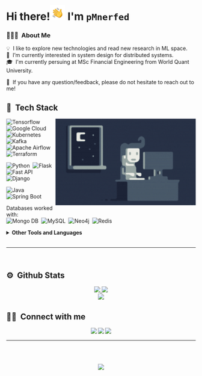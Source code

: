 <h1> Hi there!<img src="https://raw.githubusercontent.com/pmnerfed/pmnerfed/main/assets/Hand%20Wave.gif" width="40"/> I'm <code>pMnerfed</code> </h1>

<!-- Profile Views (currently commented)
<p align="left"> <img src="https://komarev.com/ghpvc/?username=pmnerfed" alt="pmnerfed" /> </p> -->

### 👨🏻‍💻 &nbsp;About Me

💡 &nbsp;I like to explore new technologies and read new research in ML space.  
🌱 &nbsp;I’m currently interested in system design for distributed systems.  
🎓 &nbsp;I'm currently persuing at MSc Financial Engineering from World Quant University.

💬 &nbsp;If you have any question/feedback, please do not hesitate to reach out to me!

<!--
**pmnerfed/pmnerfed** is a ✨ _special_ ✨ repository because its `README.md` (this file) appears on your GitHub profile.

Here are some ideas to get you started:

- 🔭 I’m currently working on ...
- 🌱 I’m currently learning ...
- 👯 I’m looking to collaborate on ...
- 🤔 I’m looking for help with ...
- 💬 Ask me about ...
- 📫 How to reach me: ...
- 😄 Pronouns: ...
- ⚡ Fun fact: ...
-->

## 🧰 &nbsp;Tech Stack

<img  height="230em" src="https://raw.githubusercontent.com/pmnerfed/pmnerfed/master/assets/Night-Coding.gif" align="right"/>

![Tensorflow](https://img.shields.io/badge/Tensorflow-FF6F00?style=for-the-badge&logo=tensorflow&logoColor=white&logoWidth=20)&nbsp;
![Google Cloud](https://img.shields.io/badge/Google_Cloud-4285F4?style=for-the-badge&logo=googlecloud&logoColor=white&logoWidth=20)&nbsp;
![Kubernetes](https://img.shields.io/badge/Kubernetes-326CE5?style=for-the-badge&logo=kubernetes&logoColor=white&logoWidth=20)&nbsp;  
![Kafka](https://img.shields.io/badge/Apache_Kafka-231F20?style=for-the-badge&logo=ApacheKafka&logoColor=white&logoWidth=20)&nbsp;
![Apache Airflow](https://img.shields.io/badge/Apache_Airflow-017CEE?style=for-the-badge&logo=apacheairflow&logoColor=white)&nbsp;
![Terraform](https://img.shields.io/badge/terraform-%235835CC.svg?style=for-the-badge&logo=terraform&logoColor=white)&nbsp;

![Python](https://img.shields.io/badge/Python-3776AB?style=for-the-badge&logo=python&logoColor=white)&nbsp;
![Flask](https://img.shields.io/badge/Flask-000000?style=for-the-badge&logo=flask&logoColor=white)&nbsp;
![Fast API](https://img.shields.io/badge/Fast_API-009688?style=for-the-badge&logo=fastapi&logoColor=white)&nbsp;
![Django](https://img.shields.io/badge/Django-092E20?style=for-the-badge&logo=django&logoColor=white)&nbsp;

![Java](https://img.shields.io/badge/Java-007396?style=for-the-badge&logo=java&logoColor=white)&nbsp;
![Spring Boot](https://img.shields.io/badge/Spring_Boot-6DB33F?style=for-the-badge&logo=springboot&logoColor=white)&nbsp;

Databases worked with:  
![Mongo DB](https://img.shields.io/badge/Mongo_DB-47A248?style=for-the-badge&logo=mongodb&logoColor=white)&nbsp;
![MySQL](https://img.shields.io/badge/mysql-4479A1?style=for-the-badge&logo=mysql&logoColor=white)&nbsp;
![Neo4j](https://img.shields.io/badge/Neo4j-008CC1?style=for-the-badge&logo=neo4j&logoColor=white)&nbsp;
![Redis](https://img.shields.io/badge/redis-%23DD0031.svg?style=for-the-badge&logo=redis&logoColor=white)&nbsp;

<details>
<summary><b>Other Tools and Languages<b></summary>

<!--
![SonarQube](https://img.shields.io/badge/SonarQube-4E9BCD?style=for-the-badge&logo=SonarQube&logoColor=white)&nbsp;
-->

![Docker](https://img.shields.io/badge/Docker-2496ED?style=for-the-badge&logo=docker&logoColor=white)&nbsp;
![Markdown](https://img.shields.io/badge/markdown-%23000000.svg?style=for-the-badge&logo=markdown&logoColor=white)&nbsp;  
![Unity](https://img.shields.io/badge/Unity-100000?style=for-the-badge&logo=unity&logoColor=white)

![GNU Emacs](https://img.shields.io/badge/GNU_EMACS-7F5AB6?style=for-the-badge&logo=gnuemacs&logoColor=white)&nbsp;
![Visual Studio Code](https://img.shields.io/badge/Visual_Studio_Code-007ACC?style=for-the-badge&logo=visualstudiocode&logoColor=white)&nbsp;

![Heroku](https://img.shields.io/badge/heroku-%23430098.svg?style=for-the-badge&logo=heroku&logoColor=white)
![Netlify](https://img.shields.io/badge/netlify-%23000000.svg?style=for-the-badge&logo=netlify&logoColor=#00C7B7)

![Notion](https://img.shields.io/badge/Notion-000000?style=for-the-badge&logo=notion&logoColor=white)&nbsp;

</details>
&nbsp;

---

&nbsp;

## ⚙️ &nbsp;Github Stats

<p align="center">
<a href="https://github.com/vitasha10">
  <img height="160em" src="https://github-readme-stats.vercel.app/api?username=pmnerfed&include_all_commits=true&show_icons=true&theme=dracula&count_private=true&hide=contribs"/>
  <img height="160em" src="https://github-readme-stats.vercel.app/api/top-langs/?username=pmnerfed&layout=compact&theme=dracula"/> 
  <br/>
  <img height="160em" src="https://github-readme-streak-stats.herokuapp.com/?user=pmnerfed&theme=dracula&hide_border=true&background=1a1b27"/>
  <br/>
  <!-- <img src="https://github-profile-trophy.vercel.app/?username=pmnerfed&theme=onedark&column=4&margin-w=5&margin-h=30"/> -->
  </a>
</p>

## 🤝🏻 &nbsp;Connect with me

<!-- [![Linkedin Badge](https://img.shields.io/badge/-LinkedIn-0A66C2?style=for-the-badge&logo=Linkedin&logoColor=white&link=)](https://www.linkedin.com/in/puneetmadaan164/)&nbsp;&nbsp; [![Gmail Badge](https://img.shields.io/badge/-Mail-8B89CC?style=for-the-badge&logo=ProtonMail&logoColor=white&logoWidth=20&link=mailto:pmnerfed@protonmail.com)](mailto:pmnerfed@protonmail.com)&nbsp;&nbsp;
![Twitter](https://img.shields.io/badge/Twitter-%231DA1F2.svg?style=for-the-badge&logo=Twitter&logoColor=white) -->

<p align="center">
<a src="https://www.linkedin.com/in/puneetmadaan164/">
<img src="https://img.shields.io/badge/-LinkedIn-0A66C2?style=for-the-badge&logo=Linkedin&logoColor=white&link="/></a>
<a href="mailto:pmnerfed@protonmail.com"><img src="https://img.shields.io/badge/-Mail-8B89CC?style=for-the-badge&logo=ProtonMail&logoColor=white&logoWidth=20&link=mailto:pmnerfed@protonmail.com"/></a>
<a><img src="https://img.shields.io/badge/Twitter-%231DA1F2.svg?style=for-the-badge&logo=Twitter&logoColor=white"/>
</p>

---
&nbsp;  
&nbsp;  
<p align="center">
<img src="http://ForTheBadge.com/images/badges/built-with-love.svg"/>
</p>
